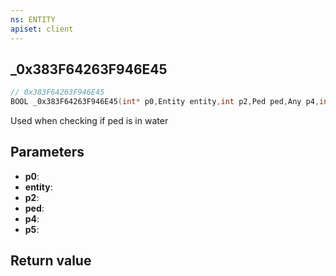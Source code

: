 ```yaml
---
ns: ENTITY
apiset: client
---
```

## _0x383F64263F946E45

```c
// 0x383F64263F946E45
BOOL _0x383F64263F946E45(int* p0,Entity entity,int p2,Ped ped,Any p4,int p5);
```

Used when checking if ped is in water

## Parameters
* **p0**:
* **entity**:
* **p2**:
* **ped**:
* **p4**:
* **p5**:

## Return value

